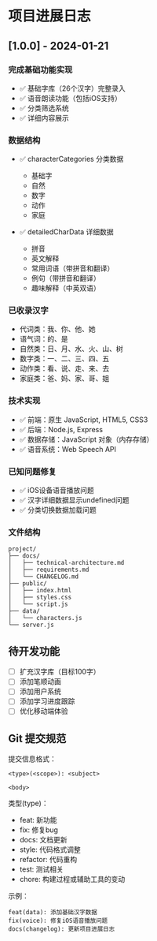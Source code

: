 # 项目进展日志

## [1.0.0] - 2024-01-21

### 完成基础功能实现
- ✅ 基础字库（26个汉字）完整录入
- ✅ 语音朗读功能（包括iOS支持）
- ✅ 分类筛选系统
- ✅ 详细内容展示

### 数据结构
- ✅ characterCategories 分类数据
  - 基础字
  - 自然
  - 数字
  - 动作
  - 家庭

- ✅ detailedCharData 详细数据
  - 拼音
  - 英文解释
  - 常用词语（带拼音和翻译）
  - 例句（带拼音和翻译）
  - 趣味解释（中英双语）

### 已收录汉字
- 代词类：我、你、他、她
- 语气词：的、是
- 自然类：日、月、水、火、山、树
- 数字类：一、二、三、四、五
- 动作类：看、说、走、来、去
- 家庭类：爸、妈、家、哥、姐

### 技术实现
- ✅ 前端：原生 JavaScript, HTML5, CSS3
- ✅ 后端：Node.js, Express
- ✅ 数据存储：JavaScript 对象（内存存储）
- ✅ 语音系统：Web Speech API

### 已知问题修复
- ✅ iOS设备语音播放问题
- ✅ 汉字详细数据显示undefined问题
- ✅ 分类切换数据加载问题

### 文件结构
```
project/
├── docs/
│   ├── technical-architecture.md
│   ├── requirements.md
│   └── CHANGELOG.md
├── public/
│   ├── index.html
│   ├── styles.css
│   └── script.js
├── data/
│   └── characters.js
└── server.js
```

## 待开发功能
- [ ] 扩充汉字库（目标100字）
- [ ] 添加笔顺动画
- [ ] 添加用户系统
- [ ] 添加学习进度跟踪
- [ ] 优化移动端体验

## Git 提交规范
提交信息格式：
```
<type>(<scope>): <subject>

<body>
```

类型(type)：
- feat: 新功能
- fix: 修复bug
- docs: 文档更新
- style: 代码格式调整
- refactor: 代码重构
- test: 测试相关
- chore: 构建过程或辅助工具的变动

示例：
```
feat(data): 添加基础汉字数据
fix(voice): 修复iOS语音播放问题
docs(changelog): 更新项目进展日志
``` 